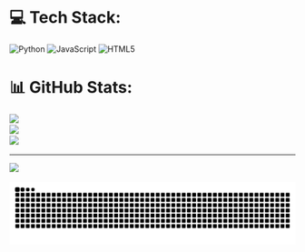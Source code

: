 
# 💻 Tech Stack:
![Python](https://img.shields.io/badge/python-3670A0?style=for-the-badge&logo=python&logoColor=ffdd54) ![JavaScript](https://img.shields.io/badge/javascript-%23323330.svg?style=for-the-badge&logo=javascript&logoColor=%23F7DF1E) ![HTML5](https://img.shields.io/badge/html5-%23E34F26.svg?style=for-the-badge&logo=html5&logoColor=white)
# 📊 GitHub Stats:
![](https://github-readme-stats.vercel.app/api?username=sesjaphp&theme=dark&hide_border=false&include_all_commits=false&count_private=false)<br/>
![](https://nirzak-streak-stats.vercel.app/?user=sesjaphp&theme=dark&hide_border=false)<br/>
![](https://github-readme-stats.vercel.app/api/top-langs/?username=sesjaphp&theme=dark&hide_border=false&include_all_commits=false&count_private=false&layout=compact)

---
[![](https://visitcount.itsvg.in/api?id=sesjaphp&icon=0&color=0)](https://visitcount.itsvg.in)

<img src="https://raw.githubusercontent.com/sesjaphp/sesjaphp/output/snake.svg" alt="Snake animation" />
